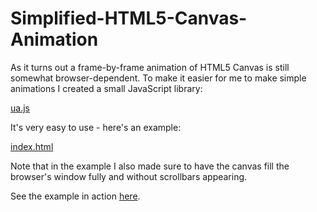 Simplified-HTML5-Canvas-Animation
=================================

As it turns out a frame-by-frame animation of HTML5 Canvas is still somewhat browser-dependent. To make it easier for me to make simple animations I created a small JavaScript library:

[ua.js](ua.js)

It's very easy to use - here's an example:

[index.html](index.html)

Note that in the example I also made sure to have the canvas fill the browser's window fully and without scrollbars appearing.

See the example in action [here](https://altermarkive.github.io/Simplified-HTML5-Canvas-Animation/).

